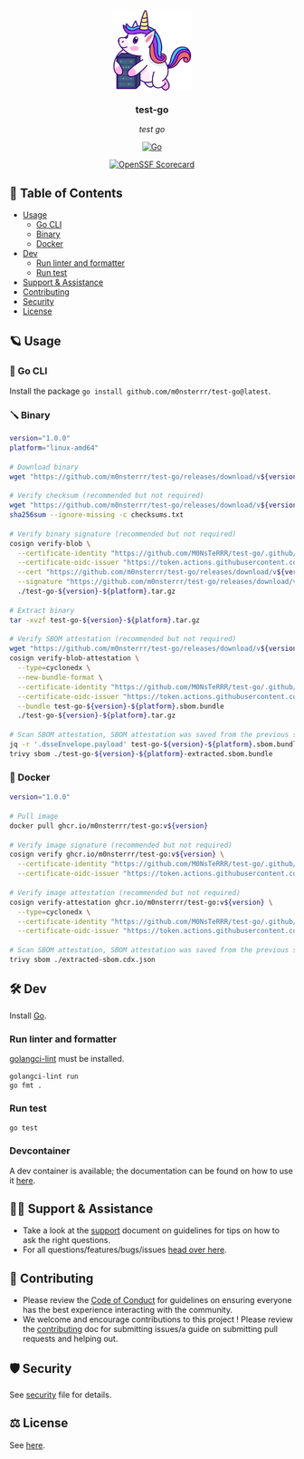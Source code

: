 <!-- template:begin:header -->
<!-- do not edit anything in this "template" block, its auto-generated by Pulumi -->
<div align="center">
<img src="https://raw.githubusercontent.com/m0nsterrr/test-go/main/docs/assets/logo.svg" align="center" width="144px" height="144px"/>

### test-go

_test go_

</div>

<div align="center">

[![Go](https://img.shields.io/github/v/tag/m0nsterrr/test-go?label=&logo=go&style=for-the-badge&logoColor=white&color=00ACD7)](https://pkg.go.dev/github.com/m0nsterrr/test-go/test-go)

</div>

<div align="center">

[![OpenSSF Scorecard](https://img.shields.io/ossf-scorecard/github.com/M0NsTeRRR/test-go?label=openssf%20scorecard&style=for-the-badge)](https://scorecard.dev/viewer/?uri=github.com/M0NsTeRRR/test-go)

</div>
<!-- template:end:header -->

<!-- template:begin:table_of_content -->
<!-- do not edit anything in this "template" block, its auto-generated by Pulumi -->
## 🔗 Table of Contents

- [Usage](#-usage)
    - [Go CLI](#-go-cli)
    - [Binary](#-binary)
    - [Docker](#-docker)
- [Dev](#%EF%B8%8F-dev)
    - [Run linter and formatter](#run-linter-and-formatter)
    - [Run test](#run-test)
- [Support &amp; Assistance](#%EF%B8%8F-support--assistance)
- [Contributing](#-contributing)
- [Security](#%EF%B8%8F-security)
- [License](#%EF%B8%8F-license)
<!-- template:end:table_of_content -->

<!-- template:begin:documentation -->
<!-- do not edit anything in this "template" block, its auto-generated by Pulumi -->

<!-- template:end:documentation -->

<!-- template:begin:usage -->
<!-- do not edit anything in this "template" block, its auto-generated by Pulumi -->
## 🪐 Usage
### 🐹 Go CLI
Install the package `go install github.com/m0nsterrr/test-go@latest`.

### 🪛 Binary
```bash
version="1.0.0"
platform="linux-amd64"

# Download binary
wget "https://github.com/m0nsterrr/test-go/releases/download/v${version}/test-go-${version}-${platform}.tar.gz"

# Verify checksum (recommended but not required)
wget "https://github.com/m0nsterrr/test-go/releases/download/v${version}/checksums.txt"
sha256sum --ignore-missing -c checksums.txt

# Verify binary signature (recommended but not required)
cosign verify-blob \
  --certificate-identity "https://github.com/M0NsTeRRR/test-go/.github/workflows/release.yml@refs/tags/v${version}" \
  --certificate-oidc-issuer "https://token.actions.githubusercontent.com" \
  --cert "https://github.com/m0nsterrr/test-go/releases/download/v${version}/test-go-${version}-${platform}.pem" \
  --signature "https://github.com/m0nsterrr/test-go/releases/download/v${version}/test-go-${version}-${platform}.sig" \
  ./test-go-${version}-${platform}.tar.gz

# Extract binary
tar -xvzf test-go-${version}-${platform}.tar.gz

# Verify SBOM attestation (recommended but not required)
wget "https://github.com/m0nsterrr/test-go/releases/download/v${version}/test-go-${version}-${platform}.sbom.bundle"
cosign verify-blob-attestation \
  --type=cyclonedx \
  --new-bundle-format \
  --certificate-identity "https://github.com/M0NsTeRRR/test-go/.github/workflows/release.yml@refs/tags/v${version}" \
  --certificate-oidc-issuer "https://token.actions.githubusercontent.com" \
  --bundle test-go-${version}-${platform}.sbom.bundle
  ./test-go-${version}-${platform}.tar.gz

# Scan SBOM attestation, SBOM attestation was saved from the previous step  (recommended but not required)
jq -r '.dsseEnvelope.payload' test-go-${version}-${platform}.sbom.bundle | base64 -d | jq -r '.predicate' > ./test-go-${version}-${platform}-extracted.sbom.bundle
trivy sbom ./test-go-${version}-${platform}-extracted.sbom.bundle
```

### 🐳 Docker
```bash
version="1.0.0"

# Pull image
docker pull ghcr.io/m0nsterrr/test-go:v${version}

# Verify image signature (recommended but not required)
cosign verify ghcr.io/m0nsterrr/test-go:v${version} \
  --certificate-identity "https://github.com/M0NsTeRRR/test-go/.github/workflows/release.yml@refs/tags/v${version}" \
  --certificate-oidc-issuer "https://token.actions.githubusercontent.com"

# Verify image attestation (recommended but not required)
cosign verify-attestation ghcr.io/m0nsterrr/test-go:v${version} \
  --type=cyclonedx \
  --certificate-identity "https://github.com/M0NsTeRRR/test-go/.github/workflows/release.yml@refs/tags/v${version}" \
  --certificate-oidc-issuer "https://token.actions.githubusercontent.com" > ./extracted-sbom.cdx.json

# Scan SBOM attestation, SBOM attestation was saved from the previous step  (recommended but not required)
trivy sbom ./extracted-sbom.cdx.json
```
<!-- template:end:usage -->

<!-- template:begin:dev -->
<!-- do not edit anything in this "template" block, its auto-generated by Pulumi -->
## 🛠️ Dev

Install [Go](https://go.dev/doc/install).
### Run linter and formatter

[golangci-lint](https://golangci-lint.run/docs/welcome/install/#local-installation) must be installed.

```
golangci-lint run
go fmt .
```
### Run test

```
go test
```
### Devcontainer

A dev container is available; the documentation can be found on how to use it [here](https://code.visualstudio.com/docs/devcontainers/containers).
<!-- template:end:dev -->

<!-- template:begin:support -->
<!-- do not edit anything in this "template" block, its auto-generated by Pulumi -->
## 🙋‍♂️ Support & Assistance

- Take a look at the [support](SUPPORT.md) document on
     guidelines for tips on how to ask the right questions.
- For all questions/features/bugs/issues [head over here](/../../issues/new/choose).
<!-- template:end:support -->

<!-- template:begin:contributing -->
<!-- do not edit anything in this "template" block, its auto-generated by Pulumi -->
## 🤝 Contributing

- Please review the [Code of Conduct](CODE_OF_CONDUCT.md) for guidelines
    on ensuring everyone has the best experience interacting with the community.
- We welcome and encourage contributions to this project !
    Please review the [contributing](CONTRIBUTING.md) doc for submitting
    issues/a guide on submitting pull requests and helping out.
<!-- template:end:contributing -->

<!-- template:begin:security -->
<!-- do not edit anything in this "template" block, its auto-generated by Pulumi -->
## 🛡️ Security

See [security](SECURITY.md) file for details.
<!-- template:end:security -->

<!-- template:begin:license -->
<!-- do not edit anything in this "template" block, its auto-generated by Pulumi -->
## ⚖️ License

See [here](LICENSE_en.txt).
<!-- template:end:license -->
